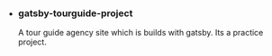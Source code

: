 - ### gatsby-tourguide-project
  A tour guide agency site which is builds with gatsby. Its a practice project.
